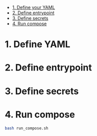 - [1. Define your YAML](#1-define-your-yaml)
- [2. Define entrypoint](#2-define-entrypoint)
- [3. Define secrets](#3-define-secrets)
- [4. Run compose](#4-run-compose)


# 1. Define YAML

# 2. Define entrypoint

# 3. Define secrets


# 4. Run compose
```bash
bash run_compose.sh
```
